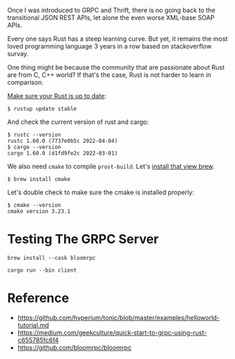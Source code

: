 Once I was introduced to GRPC and Thrift, there is no going back to the transitional JSON REST APIs, let alone the even worse XML-base SOAP APIs. 

Every one says Rust has a steep learning curve. But yet, it remains the most loved programming language 3 years in a row based on stackoverflow survay. 

One thing might be because the community that are passionate about Rust are from C, C++ world? If that's the case, Rust is not harder to learn in comparison. 


[Make sure your Rust is up to date](https://stackoverflow.com/a/51687419/1035008):

```
$ rustup update stable
```

And check the current version of rust and cargo:

```
$ rustc --version
rustc 1.60.0 (7737e0b5c 2022-04-04)
$ cargo --version
cargo 1.60.0 (d1fd9fe2c 2022-03-01)
```

We also need `cmake` to compile `prost-build`. Let's [install that view brew](https://stackoverflow.com/a/33628202/1035008).

```
$ brew install cmake
```

Let's double check to make sure the cmake is installed properly:

```
$ cmake --version
cmake version 3.23.1
```

# Testing The GRPC Server
```
brew install --cask bloomrpc
```

```
cargo run --bin client
```



# Reference

* https://github.com/hyperium/tonic/blob/master/examples/helloworld-tutorial.md
* https://medium.com/geekculture/quick-start-to-grpc-using-rust-c655785fc6f4
* https://github.com/bloomrpc/bloomrpc